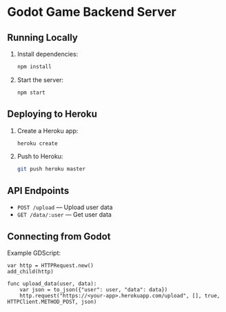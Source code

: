 # Godot Game Backend Server

## Running Locally

1. Install dependencies:
   ```sh
   npm install
   ```
2. Start the server:
   ```sh
   npm start
   ```

## Deploying to Heroku

1. Create a Heroku app:
   ```sh
   heroku create
   ```
2. Push to Heroku:
   ```sh
   git push heroku master
   ```

## API Endpoints

- `POST /upload` — Upload user data
- `GET /data/:user` — Get user data

## Connecting from Godot

Example GDScript:
```gdscript
var http = HTTPRequest.new()
add_child(http)

func upload_data(user, data):
    var json = to_json({"user": user, "data": data})
    http.request("https://<your-app>.herokuapp.com/upload", [], true, HTTPClient.METHOD_POST, json)
```

